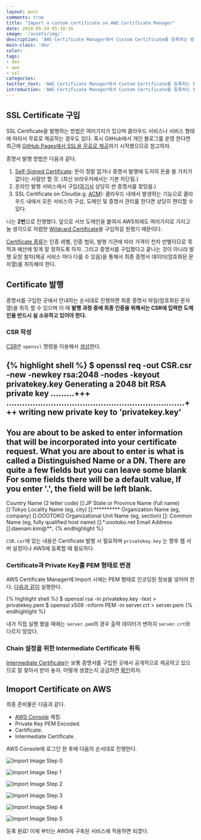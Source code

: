 ```yaml
---
layout: post
comments: true
title: "Import a custom certificate on AWS Certificate Manager"
date: 2018-05-24 05:10:16
image: '/assets/img/'
description: 'AWS Certificate Manager에서 Custom Certificate를 등록하는 방법을 알아보자.'
main-class: 'dev'
color:
tags:
- dev
- aws
- ssl
categories:
twitter_text: 'AWS Certificate Manager에서 Custom Certificate를 등록하는 방법을 알아보자.'
introduction: 'AWS Certificate Manager에서 Custom Certificate를 등록하는 방법을 알아보자.'
---
```


## SSL Certificate 구입

SSL Certificate을 발행하는 방법은 여러가지가 있으며 클라우드 서비스나 서비스 형태에 따라서 무료로 제공하는 경우도 있다. 혹시 GitHub에서 개인 블로그를 운영 한다면 최근에 [GitHub Pages에서 SSL을 무료로 제공](https://blog.github.com/2018-05-01-github-pages-custom-domains-https/)하기 시작했으므로 참고하자.

증명서 발행 방법은 다음과 같다.

1. [Self-Signed Certificate](https://en.wikipedia.org/wiki/Self-signed_certificate): 돈이 정말 없거나 증명서 발행에 도저히 돈을 쓸 가치가 없다는 사람만 할 것. (최신 브라우저에서는 기본 차단됨.)
2. 온라인 발행 서비스에서 구입([여기서](https://www.ssl2buy.com/wildcard-ssl-certificate) 상당히 싼 증명서를 찾았음.)
3. SSL Certificate on Cloud(e.g. [ACM](https://aws.amazon.com/certificate-manager/?nc1=h_ls)): 클라우드 내에서 발생하는 기능으로 클라우드 내에서 모든 서비스의 구성, 도메인 및 증명서 관리를 한다면 상당히 편리할 수 있다.

나는 **2번**으로 진행했다. 앞으로 서브 도메인을 붙여서 AWS외에도 여러가지로 가지고 놀 생각으로 저렴한 [Wildcard Certificate](https://en.wikipedia.org/wiki/Wildcard_certificate)을 구입하길 원했기 때문이다.

[Certificate 종류](https://www.globalsign.com/en/ssl-information-center/types-of-ssl-certificate/)는 인증 레벨, 인증 범위, 발행 기관에 따라 가격이 천차 만별이므로 목적과 예산에 맞게 잘 정하도록 하자. 그리고 증명서를 구입했다고 끝나는 것이 아니라 발행 요청 철차(제공 서비스 마다 다를 수 있음)을 통해서 최종 증명서 데이터(암호화된 문자열)를 취득해야 한다.


## Certificate 발행

증명서를 구입한 곳에서 안내하는 순서대로 진행하면 최종 증명서 파일(암호화된 문자열)을 취득 할 수 있으며 이 때 **발행 과정 중에 최종 인증을 위해서는 CSR에 입력한 도메인을 반드시 실 소유하고 있어야 한다.**

### CSR 작성

[CSR](https://en.wikipedia.org/wiki/Certificate_signing_request)은 `openssl` 명령을 이용해서 [생성](https://support.globalsign.com/customer/portal/articles/1221018-generate-csr---openssl)한다.

{% highlight shell %}
$ openssl req -out CSR.csr -new -newkey rsa:2048 -nodes -keyout privatekey.key
Generating a 2048 bit RSA private key
.........+++
....................................................................+++
writing new private key to 'privatekey.key'
-----
You are about to be asked to enter information that will be incorporated
into your certificate request.
What you are about to enter is what is called a Distinguished Name or a DN.
There are quite a few fields but you can leave some blank
For some fields there will be a default value,
If you enter '.', the field will be left blank.
-----
Country Name (2 letter code) []:JP
State or Province Name (full name) []:Tokyo
Locality Name (eg, city) []:**********
Organization Name (eg, company) []:OOOTOKO
Organizational Unit Name (eg, section) []:
Common Name (eg, fully qualified host name) []:*.oootoko.net
Email Address []:daenam.kim@*****.***
{% endhighlight %}

`CSR.csr`에 있는 내용은 Certificate 발행 시 필요하며 `privatekey.key` 는 향후 웹 서버 설정이나 AWS에 등록할 때 필요하다.

### Certificate과 Private Key를 PEM 형태로 변경

AWS Certificate Manager에 Import 시에는 PEM 형태로 인코딩된 정보를 넣어야 한다. [다음과 같이](https://stackoverflow.com/questions/991758/how-to-get-pem-file-from-key-and-crt-files) 실행한다.

{% highlight shell %}
$ openssl rsa -in privatekey.key -text > privatekey.pem
$ openssl x509 -inform PEM -in server.crt > server.pem
{% endhighlight %}

내가 직접 실행 했을 때에는 `server.pem`의 경우 출력 데이터가 변하지 `server.crt`와 다르지 않았다.

### Chain 설정을 위한 Intermediate Certificate 취득

[Intermediate Certificate](https://en.wikipedia.org/wiki/Public_key_certificate#Types_of_certificate)는 보통 증명서를 구입한 곳에서 공개적으로 제공하고 있으므로 잘 찾아서 받아 놓자. 어떻게 생겼는지 궁금하면 [확인](https://www.alphassl.com/support/install-root-certificate.html)하자.

## Imoport Certificate on AWS

최종 준비물은 다음과 같다.

- [AWS Console](https://signin.aws.amazon.com/signin?redirect_uri=https%3A%2F%2Fconsole.aws.amazon.com%2Fconsole%2Fhome%3Fstate%3DhashArgs%2523%26isauthcode%3Dtrue&client_id=arn%3Aaws%3Aiam%3A%3A015428540659%3Auser%2Fhomepage&forceMobileApp=0) 계정.
- Private Key PEM Encoded.
- Certificate.
- Intermediate Certificate.

AWS Console에 로그인 한 후에 다음의 순서대로 진행한다.

![Import Image Step 0](https://cdn.oootoko.net/blog/assets/img/import-a-custom-certificate-on-aws-certificate-manager/aws-certificate-0.png)

![Import Image Step 1](https://cdn.oootoko.net/blog/assets/img/import-a-custom-certificate-on-aws-certificate-manager/aws-certificate-1.png)

![Import Image Step 2](https://cdn.oootoko.net/blog/assets/img/import-a-custom-certificate-on-aws-certificate-manager/aws-certificate-2.png)

![Import Image Step 3](https://cdn.oootoko.net/blog/assets/img/import-a-custom-certificate-on-aws-certificate-manager/aws-certificate-3.png)

![Import Image Step 4](https://cdn.oootoko.net/blog/assets/img/import-a-custom-certificate-on-aws-certificate-manager/aws-certificate-4.png)

![Import Image Step 5](https://cdn.oootoko.net/blog/assets/img/import-a-custom-certificate-on-aws-certificate-manager/aws-certificate-5.png)

등록 완료! 이제 부터는 AWS에 구축된 서비스에 적용하면 되겠다.
